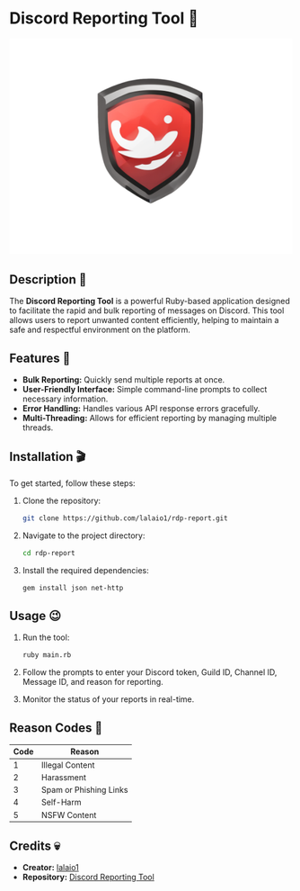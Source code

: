 # Discord Reporting Tool 🚀
![A](./f02cdb31_preview_rev_1.png)

## Description 🥋

The **Discord Reporting Tool** is a powerful Ruby-based application designed to facilitate the rapid and bulk reporting of messages on Discord. This tool allows users to report unwanted content efficiently, helping to maintain a safe and respectful environment on the platform.

## Features 🎊

- **Bulk Reporting:** Quickly send multiple reports at once.
- **User-Friendly Interface:** Simple command-line prompts to collect necessary information.
- **Error Handling:** Handles various API response errors gracefully.
- **Multi-Threading:** Allows for efficient reporting by managing multiple threads.

## Installation 🎬

To get started, follow these steps:

1. Clone the repository:

   ```bash
   git clone https://github.com/lalaio1/rdp-report.git
   ```

2. Navigate to the project directory:

   ```bash
   cd rdp-report
   ```

3. Install the required dependencies:

   ```bash
   gem install json net-http
   ```

## Usage 😉

1. Run the tool:

   ```bash
   ruby main.rb
   ```

2. Follow the prompts to enter your Discord token, Guild ID, Channel ID, Message ID, and reason for reporting.

3. Monitor the status of your reports in real-time.


## Reason Codes 🎪

| Code | Reason                           |
|------|----------------------------------|
| 1    | Illegal Content                  |
| 2    | Harassment                       |
| 3    | Spam or Phishing Links           |
| 4    | Self-Harm                        |
| 5    | NSFW Content                     |


## Credits 💀

- **Creator:** [lalaio1](https://github.com/lalaio1)
- **Repository:** [Discord Reporting Tool](https://github.com/lalaio1/rdp-report)

